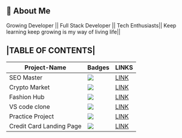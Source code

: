 ## 🚀 About Me

Growing Developer || Full Stack Developer || Tech Enthusiasts|| Keep learning keep growing is my way of living life||

## |TABLE OF CONTENTS|

| Project-Name             | Badges                                                         | LINKS                                                                                                                |
| ------------------------ | -------------------------------------------------------------- | -------------------------------------------------------------------------------------------------------------------- |
| SEO Master               | ![](https://img.shields.io/badge/SEO%20-Master-yellowgreen)    | [LINK](https://github.com/rajat-jain007/FullStack-Javascript-Bootcamp/tree/main/Project01)                           |
| Crypto Market            | ![](https://img.shields.io/badge/CRYPTO-Market-yellow)         | [LINK](https://github.com/rajat-jain007/FullStack-Javascript-Bootcamp/tree/main/Project02)                           |
| Fashion Hub              | ![](https://img.shields.io/badge/FASHION-HUB-yellowgreen)      | [LINK](https://github.com/rajat-jain007/FullStack-Javascript-Bootcamp/tree/main/Project03)                           |
| VS code clone            | ![](https://img.shields.io/badge/VS-Code-yellowgreen)          | [LINK](https://github.com/rajat-jain007/FullStack-Javascript-Bootcamp/tree/main/vscode)                              |
| Practice Project         | ![](https://img.shields.io/badge/PRACTICE-project-yellowgreen) | [LINK](https://github.com/rajat-jain007/FullStack-Javascript-Bootcamp/tree/main/Project%201_Week_4)                  |
| Credit Card Landing Page | ![](https://img.shields.io/badge/CREDIT-Card-yellowgreen)      | [LINK](https://github.com/rajat-jain007/FullStack-Javascript-Bootcamp/tree/main/01_Project-Credit_Card_Landing_Page) |
